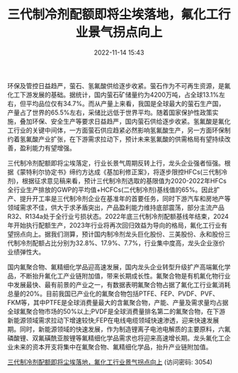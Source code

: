 ﻿---
title: 三代制冷剂配额即将尘埃落地，氟化工行业景气拐点向上
date: 2022-11-14 15:43
tags:
- 氟化工
updated: 1970-01-01 08:00:00
---

环保及管控日益趋严，萤石、氢氟酸供给逐步收紧。萤石作为不可再生资源，是氟化工下游发展的基础。据统计，国内萤石矿储量约为4200万吨，占全球13.1%左右，但平均品位仅有34.7%。而从产量上来看，我国是全球最大的萤石生产国，产量占了世界的65.5%左右，采储比远低于世界平均。随着国家保护性政策实施，叠加环保、安全生产等要求日益趋严，国内萤石供给逐步收紧。氢氟酸是氟化工行业的关键中间体，一方面萤石供应趋紧必然影响氢氟酸生产，另一方面环保制约着氢氟酸产业扩张，在下游需求拉动下，预计未来氢氟酸的供需格局有望持续改善，盈利能力有望增强。
<!-- more -->
三代制冷剂配额即将尘埃落定，行业长景气周期反转上行，龙头企业强者恒强。根据《蒙特利尔协定书》缔约方达成《基加利修正案》，将逐步限控HFCs(三代制冷剂)，根据征求意见稿来看，预计三代制冷剂选取的基限值为2020-2022年HFCs全行业生产排放的GWP的平均值+HCFCs(二代制冷剂)基线值的65%。因此扩产、提升开工率是三代制冷剂企业在基准年的首要任务，同时下游汽车和房地产等领域需求不佳，供大于求矛盾突出，产品盈利能力维持底部震荡，部分主流产品R32、R134a处于全行业亏损状态。2022年底三代制冷剂配额基线年结束，2024年开始执行配额生产，2023年行业将再次回归效益为导向的格局，氟化工行业有望拐点向上。据我们测算，预计国内制冷剂龙头巨化股份、三美股份、永和股份三代制冷剂配额占比分别为32.8%、17.9%、7.7%，行业集中度高，龙头企业涨价业绩弹性大。

国内氟聚合物、氟精细化学品迎高速发展，国内龙头企业转型升级扩产高端氟化学品，不断抬升氟化工产业链附加值，带来长期成长性。氟聚合物是有机氟化物行业中发展最快、最有前景的产业之一，有数据表明氟聚合物占据了氟化工行业氟消耗总量的20%。目前我国已产业化的氟聚合物包括PTFE、FEP、PVDF、PVF、FKM等，其中PTFE是全球消费量最大的含氟聚合物，产能、产量及需求量均占据全球氟聚合物市场的50%以上;PVDF是全球消费量排名第二的氟聚合物，在下游新能源领域需求拉动下增速较快;FEP在电线电缆领域快速渗透，迎来快速发展期。同时，新能源领域的快速发展，作为制造锂离子电池电解质的主要原料，六氟磷酸锂、双氟磺酰亚胺锂等氟精细化学品需求也将迎来高速增长期。龙头氟化工企业未来的资本开支将集中在氟聚合物、氟精细化学品，抬升产业链附加值。


[三代制冷剂配额即将尘埃落地，氟化工行业景气拐点向上](https://url12.ctfile.com/f/3948612-723541945-1a9ef4?p=3054)
(访问密码: 3054)

